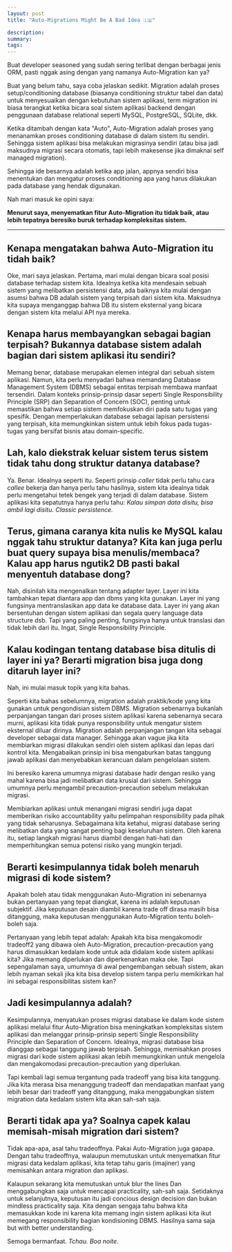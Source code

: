 ```yaml
---
layout: post
title: "Auto-Migrations Might Be A Bad Idea 🇮🇩"

description:
summary:
tags:
---
```


Buat developer seasoned yang sudah sering terlibat dengan berbagai jenis ORM, pasti nggak asing dengan yang namanya Auto-Migration kan ya?

Buat yang belum tahu, saya coba jelaskan sedikit. Migration adalah proses setup/conditioning database (biasanya conditioning struktur tabel dan data) untuk menyesuaikan dengan kebutuhan sistem aplikasi, term migration ini biasa terangkat ketika bicara soal sistem aplikasi backend dengan penggunaan database relational seperti MySQL, PostgreSQL, SQLite, dkk. 

Ketika ditambah dengan kata "Auto", Auto-Migration adalah proses yang menanamkan proses conditioning database di dalam sistem itu sendiri. Sehingga sistem aplikasi bisa melakukan migrasinya sendiri (atau bisa jadi maksudnya migrasi secara otomatis, tapi lebih makesense jika dimaknai self managed migration).

Sehingga ide besarnya adalah ketika app jalan, appnya sendiri bisa menentukan dan mengatur proses conditioning apa yang harus dilakukan pada database yang hendak digunakan.

Nah mari masuk ke opini saya:

**Menurut saya, menyematkan fitur Auto-Migration itu tidak baik, atau lebih tepatnya beresiko buruk terhadap kompleksitas sistem.**

<hr class="separator">

## Kenapa mengatakan bahwa Auto-Migration itu tidah baik?

Oke, mari saya jelaskan. Pertama, mari mulai dengan bicara soal posisi database terhadap sistem kita. Idealnya ketika kita mendesain sebuah sistem yang melibatkan persistensi data, ada baiknya kita mulai dengan asumsi bahwa DB adalah sistem yang terpisah dari sistem kita. Maksudnya kita supaya menganggap bahwa DB itu sistem eksternal yang bicara dengan sistem kita melalui API nya mereka. 

## Kenapa harus membayangkan sebagai bagian terpisah? Bukannya database sistem adalah bagian dari sistem aplikasi itu sendiri?

Memang benar, database merupakan elemen integral dari sebuah sistem aplikasi. Namun, kita perlu menyadari bahwa memandang Database Management System (DBMS) sebagai entitas terpisah membawa manfaat tersendiri. Dalam konteks prinsip-prinsip dasar seperti Single Responsibility Principle (SRP) dan Separation of Concern (SOC), penting untuk memastikan bahwa setiap sistem memfokuskan diri pada satu tugas yang spesifik. Dengan memperlakukan database sebagai lapisan persistensi yang terpisah, kita memungkinkan sistem untuk lebih fokus pada tugas-tugas yang bersifat bisnis atau domain-specific.

## Lah, kalo diekstrak keluar sistem terus sistem tidak tahu dong struktur datanya database?

Ya. Benar. Idealnya seperti itu. Seperti prinsip *caller* tidak perlu tahu cara *callee* bekerja dan hanya perlu tahu hasilnya, sistem kita idealnya tidak perlu mengetahui tetek bengek yang terjadi di dalam database. Sistem aplikasi  kita sepatutnya hanya perlu tahu: *Kalau simpan data disitu, bisa ambil lagi disitu.* *Classic persistence.*

## Terus, gimana caranya kita nulis ke MySQL kalau nggak tahu struktur datanya? Kita kan juga perlu buat query supaya bisa menulis/membaca? Kalau app harus ngutik2 DB pasti bakal menyentuh database dong?

Nah, disinilah kita mengenalkan tentang adapter layer. Layer ini kita tambahkan tepat diantara app dan dbms yang kita gunakan. Layer ini yang fungsinya mentranslasikan app data ke database data. Layer ini yang akan bersentuhan dengan sistem aplikasi dan segala query language data structure dsb. Tapi yang paling penting, fungsinya hanya untuk translasi dan tidak lebih dari itu. Ingat, Single Responsibility Principle.

## Kalau kodingan tentang database bisa ditulis di layer ini ya? Berarti migration bisa juga dong ditaruh layer ini?

Nah, ini mulai masuk topik yang kita bahas.

Seperti kita bahas sebelumnya, migration adalah praktik/kode yang kita gunakan untuk pengondisian sistem DBMS. Migration sebenarnya bukanlah perpanjangan tangan dari proses sistem aplikasi karena sebenarnya secara murni, aplikasi kita tidak punya responsibility untuk mengatur sistem eksternal diluar dirinya. Migration adalah perpanjangan tangan kita sebagai developer sebagai data manager. Sehingga akan vague jika kita membiarkan migrasi dilakukan sendiri oleh sistem aplikasi dan lepas dari kontrol kita. Mengabaikan prinsip ini bisa mengaburkan batas tanggung jawab aplikasi dan menyebabkan kerancuan dalam pengelolaan sistem.

Ini beresiko karena umumnya migrasi database hadir dengan resiko yang mahal karena bisa jadi melibatkan data krusial dari sistem. Sehingga umumnya perlu mengambil precaution-precaution sebelum melakukan migrasi.

Membiarkan aplikasi untuk menangani migrasi sendiri juga dapat memberikan risiko accountability yaitu pelimpahan responsibility pada pihak yang tidak seharusnya. Sebagaimana kita ketahui, migrasi database sering melibatkan data yang sangat penting bagi keseluruhan sistem. Oleh karena itu, setiap langkah migrasi harus diambil dengan hati-hati dan memperhitungkan semua potensi risiko yang mungkin terjadi.

## Berarti kesimpulannya tidak boleh menaruh migrasi di kode sistem?

Apakah boleh atau tidak menggunakan Auto-Migration ini sebenarnya bukan pertanyaan yang tepat diangkat, karena ini adalah keputusan subjektif. Jika keputusan desain diambil karena trade off dirasa masih bisa ditanggung, maka keputusan menggunakan Auto-Migration tentu boleh-boleh saja.

Pertanyaan yang lebih tepat adalah: Apakah kita bisa mengakomodir tradeoff2 yang dibawa oleh Auto-Migration, precaution-precaution yang harus dimasukkan kedalam kode untuk ada didalam kode sistem aplikasi kita? Jika memang diperlukan dan diperkenankan maka oke. Tapi sepengalaman saya, umumnya di awal pengembangan sebuah sistem, akan lebih nyaman sekali jika kita bisa develop sistem tanpa perlu memikirkan hal ini sebagai responsibilitas sistem kan?

## Jadi kesimpulannya adalah?

Kesimpulannya, menyatukan proses migrasi database ke dalam kode sistem aplikasi melalui fitur Auto-Migration bisa meningkatkan kompleksitas sistem aplikasi dan melanggar prinsip-prinsip seperti Single Responsibility Principle dan Separation of Concern. Idealnya, migrasi database bisa dianggap sebagai tanggung jawab terpisah. Sehingga, memisahkan proses migrasi dari kode sistem aplikasi akan lebih memungkinkan untuk mengelola dan mengakomodasi precaution-precaution yang diperlukan.

Tapi kembali lagi semua tergantung pada tradeoff yang bisa kita tanggung. Jika kita merasa bisa menanggung tradeoff dan mendapatkan manfaat yang lebih besar dari tradeoff yang ditanggung, maka menggabungkan sistem migration data kedalam sistem kita akan sah-sah saja. 

## Berarti tidak apa ya? Soalnya capek kalau memisah-misah migration dari sistem?

Tidak apa-apa, asal tahu tradeoffnya. Pakai Auto-Migration juga gapapa. Dengan tahu tradeoffnya, walaupun memutuskan untuk menyematkan fitur migrasi data kedalam aplikasi, kita tetap tahu garis (imajiner) yang memisahkan antara migration dan aplikasi.

Kalaupun sekarang kita memutuskan untuk blur the lines Dan menggabungkan saja untuk mencapai practicality, sah-sah saja. Setidaknya untuk selanjutnya, keputusan itu jadi concious design decision dan bukan mindless practicality saja. Kita dengan sengaja tahu bahwa kita memasukkan kode ini karena kita memang ingin sistem aplikasi kita ikut memegang responsibility bagian kondisioning DBMS. Hasilnya sama saja but with better understanding.

Semoga bermanfaat. *Tchau. Boa noite.*